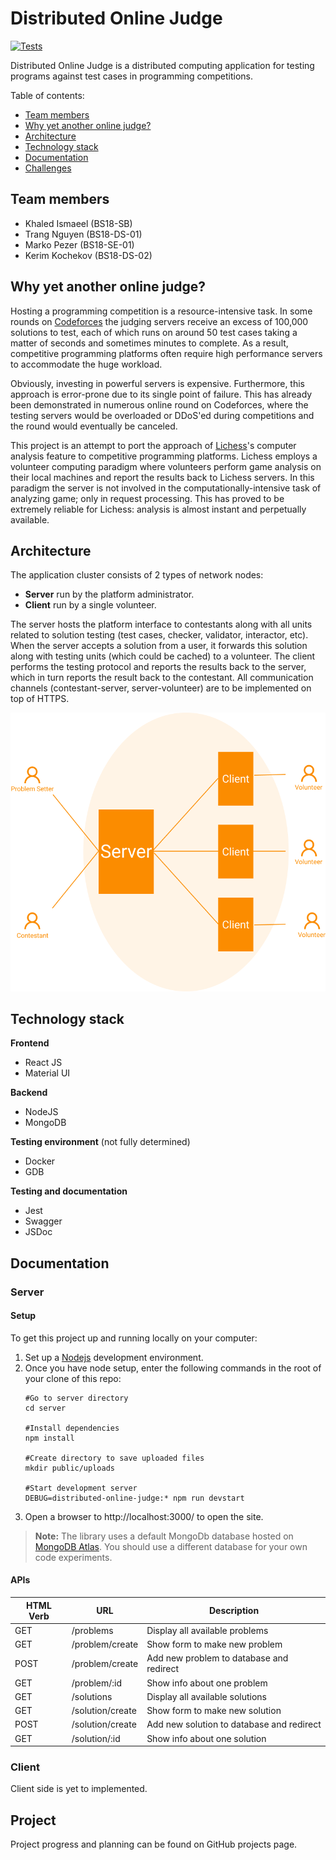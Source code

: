 # Distributed Online Judge

[![Tests](https://github.com/IU-MAP/project-distributed-online-judge/actions/workflows/node.js.yml/badge.svg)](https://github.com/IU-MAP/project-distributed-online-judge/actions/workflows/node.js.yml)

Distributed Online Judge is a distributed computing application for testing programs against test cases in programming competitions.

Table of contents:
- [Team members](#team-members)
- [Why yet another online judge?](#why-yet-another-online-judge)
- [Architecture](#architecture)
- [Technology stack](#technology-stack)
- [Documentation](#documentation)
- [Challenges](#challenges)

## Team members

- Khaled Ismaeel (BS18-SB)
- Trang Nguyen (BS18-DS-01)
- Marko Pezer (BS18-SE-01)
- Kerim Kochekov (BS18-DS-02)

## Why yet another online judge?

Hosting a programming competition is a resource-intensive task. In some rounds on [Codeforces](codeforces.com) the judging servers receive an excess of 100,000 solutions to test, each of which runs on around 50 test cases taking a matter of seconds and sometimes minutes to complete. As a result, competitive programming platforms often require high performance servers to accommodate the huge workload.

Obviously, investing in powerful servers is expensive. Furthermore, this approach is error-prone due to its single point of failure. This has already been demonstrated in numerous online round on Codeforces, where the testing servers would be overloaded or DDoS'ed during competitions and the round would eventually be canceled.

This project is an attempt to port the approach of [Lichess](lichess.org)'s computer analysis feature to competitive programming platforms. Lichess employs a volunteer computing paradigm where volunteers perform game analysis on their local machines and report the results back to Lichess servers. In this paradigm the server is not involved in the computationally-intensive task of analyzing game; only in request processing. This has proved to be extremely reliable for Lichess: analysis is almost instant and perpetually available.

## Architecture

The application cluster consists of 2 types of network nodes:

- **Server** run by the platform administrator.
- **Client** run by a single volunteer.

The server hosts the platform interface to contestants along with all units related to solution testing (test cases, checker, validator, interactor, etc). When the server accepts a solution from a user, it forwards this solution along with testing units (which could be cached) to a volunteer. The client performs the testing protocol and reports the results back to the server, which in turn reports the result back to the contestant. All communication channels (contestant-server, server-volunteer) are to be implemented on top of HTTPS.

![Structure image](images/structure.png)

## Technology stack

**Frontend**

- React JS
- Material UI

**Backend**

- NodeJS
- MongoDB

**Testing environment** (not fully determined)

- Docker
- GDB

**Testing and documentation**

- Jest
- Swagger
- JSDoc

## Documentation

### Server

#### Setup

To get this project up and running locally on your computer:

1. Set up a [Nodejs](https://wiki.developer.mozilla.org/en-US/docs/Learn/Server-side/Express_Nodejs/development_environment) development environment.
1. Once you have node setup, enter the following commands in the root of your clone of this repo:
   ```
   #Go to server directory
   cd server

   #Install dependencies
   npm install

   #Create directory to save uploaded files
   mkdir public/uploads

   #Start development server 
   DEBUG=distributed-online-judge:* npm run devstart
   ```
1. Open a browser to http://localhost:3000/ to open the site.

> **Note:** The library uses a default MongoDb database hosted on [MongoDB Atlas](https://www.mongodb.com/cloud/atlas). You should use a different database for your own code experiments.

#### APIs

| HTML Verb | URL | Description |
|-----------|-----|-------------|
| GET | /problems | Display all available problems |
| GET | /problem/create | Show form to make new problem |
| POST | /problem/create | Add new problem to database and redirect |
| GET | /problem/:id | Show info about one problem |
| GET | /solutions | Display all available solutions |
| GET | /solution/create | Show form to make new solution |
| POST | /solution/create | Add new solution to database and redirect |
| GET | /solution/:id | Show info about one solution |


### Client

Client side is yet to implemented.

## Project

Project progress and planning can be found on GitHub projects page.
